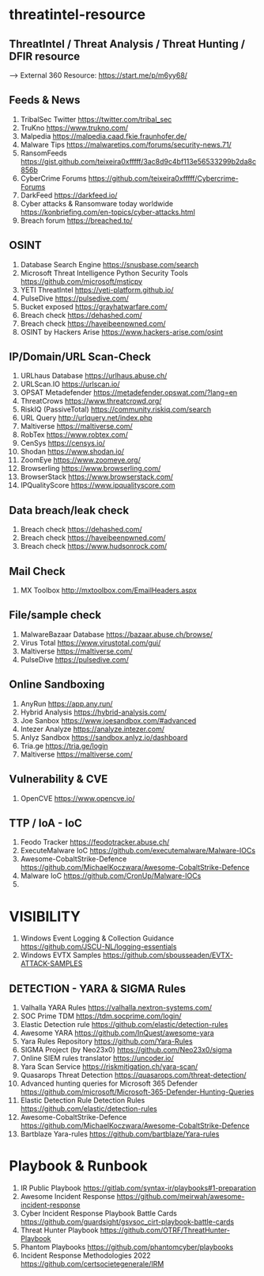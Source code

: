# threatintel-resource
## ThreatIntel / Threat Analysis / Threat Hunting / DFIR resource

--> External 360 Resource: https://start.me/p/m6yy68/

## Feeds & News
1. TribalSec Twitter https://twitter.com/tribal_sec
2. TruKno https://www.trukno.com/
3. Malpedia https://malpedia.caad.fkie.fraunhofer.de/ 
4. Malware Tips https://malwaretips.com/forums/security-news.71/
5. RansomFeeds https://gist.github.com/teixeira0xfffff/3ac8d9c4bf113e56533299b2da8c856b
6. CyberCrime Forums https://github.com/teixeira0xfffff/Cybercrime-Forums
7. DarkFeed https://darkfeed.io/
8. Cyber attacks & Ransomware today worldwide https://konbriefing.com/en-topics/cyber-attacks.html
9. Breach forum https://breached.to/


## OSINT
1. Database Search Engine https://snusbase.com/search
2. Microsoft Threat Intelligence Python Security Tools https://github.com/microsoft/msticpy
3. YETI ThreatIntel https://yeti-platform.github.io/
4. PulseDive https://pulsedive.com/
5. Bucket exposed https://grayhatwarfare.com/
6. Breach check https://dehashed.com/
7. Breach check https://haveibeenpwned.com/
8. OSINT by Hackers Arise https://www.hackers-arise.com/osint

## IP/Domain/URL Scan-Check
1. URLhaus Database https://urlhaus.abuse.ch/
2. URLScan.IO https://urlscan.io/
3. OPSAT Metadefender https://metadefender.opswat.com/?lang=en
4. ThreatCrows https://www.threatcrowd.org/
5. RiskIQ (PassiveTotal) https://community.riskiq.com/search
6. URL Query http://urlquery.net/index.php 
7. Maltiverse https://maltiverse.com/
8. RobTex https://www.robtex.com/
9. CenSys https://censys.io/
10. Shodan https://www.shodan.io/
11. ZoomEye https://www.zoomeye.org/
12. Browserling https://www.browserling.com/
13. BrowserStack https://www.browserstack.com/
14. IPQualityScore https://www.ipqualityscore.com

## Data breach/leak check
1. Breach check https://dehashed.com/
2. Breach check https://haveibeenpwned.com/
3. Breach check https://www.hudsonrock.com/

## Mail Check
1. MX Toolbox http://mxtoolbox.com/EmailHeaders.aspx 


## File/sample check
1. MalwareBazaar Database https://bazaar.abuse.ch/browse/ 
2. Virus Total https://www.virustotal.com/gui/
3. Maltiverse https://maltiverse.com/
4. PulseDive https://pulsedive.com/

## Online Sandboxing
1. AnyRun https://app.any.run/
2. Hybrid Analysis https://hybrid-analysis.com/
3. Joe Sanbox https://www.joesandbox.com/#advanced
4. Intezer Analyze https://analyze.intezer.com/
5. Anlyz Sandbox https://sandbox.anlyz.io/dashboard
6. Tria.ge https://tria.ge/login 
7. Maltiverse https://maltiverse.com/

## Vulnerability & CVE
1. OpenCVE https://www.opencve.io/

## TTP / IoA - IoC 
1. Feodo Tracker https://feodotracker.abuse.ch/
2. ExecuteMalware IoC https://github.com/executemalware/Malware-IOCs
3. Awesome-CobaltStrike-Defence https://github.com/MichaelKoczwara/Awesome-CobaltStrike-Defence
4. Malware IoC https://github.com/CronUp/Malware-IOCs
5. 

# VISIBILITY
1. Windows Event Logging & Collection Guidance https://github.com/JSCU-NL/logging-essentials
2. Windows EVTX Samples https://github.com/sbousseaden/EVTX-ATTACK-SAMPLES

## DETECTION - YARA & SIGMA Rules
1. Valhalla YARA Rules https://valhalla.nextron-systems.com/
2. SOC Prime TDM https://tdm.socprime.com/login/
3. Elastic Detection rule https://github.com/elastic/detection-rules
4. Awesome YARA https://github.com/InQuest/awesome-yara 
5. Yara Rules Repository https://github.com/Yara-Rules
6. SIGMA Project (by Neo23x0) https://github.com/Neo23x0/sigma
7. Online SIEM rules translator https://uncoder.io/ 
8. Yara Scan Service https://riskmitigation.ch/yara-scan/
9. Quasarops Threat Detection https://quasarops.com/threat-detection/
10. Advanced hunting queries for Microsoft 365 Defender https://github.com/microsoft/Microsoft-365-Defender-Hunting-Queries
11. Elastic Detection Rule Detection Rules https://github.com/elastic/detection-rules
12. Awesome-CobaltStrike-Defence https://github.com/MichaelKoczwara/Awesome-CobaltStrike-Defence
13. Bartblaze Yara-rules https://github.com/bartblaze/Yara-rules

# Playbook & Runbook
1. IR Public Playbook https://gitlab.com/syntax-ir/playbooks#1-preparation
2. Awesome Incident Response https://github.com/meirwah/awesome-incident-response
3. Cyber Incident Response Playbook Battle Cards https://github.com/guardsight/gsvsoc_cirt-playbook-battle-cards
4. Threat Hunter Playbook https://github.com/OTRF/ThreatHunter-Playbook
5. Phantom Playbooks https://github.com/phantomcyber/playbooks
6. Incident Response Methodologies 2022 https://github.com/certsocietegenerale/IRM
